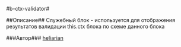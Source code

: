 #b-ctx-validator#

##Описание##
Служебный блок - используется для отображения результатов валидации this.ctx блока по схеме данного блока

###Автор###
[heliarian ](https://staff.yandex-team.ru/heliarian )


